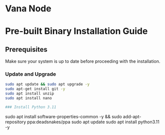 # Vana Node
# Pre-built Binary Installation Guide

## Prerequisites

Make sure your system is up to date before proceeding with the installation.

### Update and Upgrade
```bash
sudo apt update && sudo apt upgrade -y
sudo apt-get install git -y
sudo apt install unzip
sudo apt install nano

### Install Python 3.11
```
sudo apt install software-properties-common -y && sudo add-apt-repository ppa:deadsnakes/ppa
sudo apt update
sudo apt install python3.11 -y
